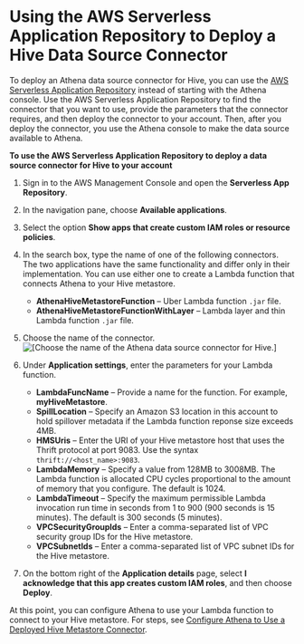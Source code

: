 # Using the AWS Serverless Application Repository to Deploy a Hive Data Source Connector<a name="connect-data-source-sar-hive"></a>

To deploy an Athena data source connector for Hive, you can use the [AWS Serverless Application Repository](https://aws.amazon.com/serverless/serverlessrepo/) instead of starting with the Athena console\. Use the AWS Serverless Application Repository to find the connector that you want to use, provide the parameters that the connector requires, and then deploy the connector to your account\. Then, after you deploy the connector, you use the Athena console to make the data source available to Athena\.

**To use the AWS Serverless Application Repository to deploy a data source connector for Hive to your account**

1. Sign in to the AWS Management Console and open the **Serverless App Repository**\.

1. In the navigation pane, choose **Available applications**\.

1. Select the option **Show apps that create custom IAM roles or resource policies**\.

1. In the search box, type the name of one of the following connectors\. The two applications have the same functionality and differ only in their implementation\. You can use either one to create a Lambda function that connects Athena to your Hive metastore\.
   + **AthenaHiveMetastoreFunction** – Uber Lambda function `.jar` file\.
   + **AthenaHiveMetastoreFunctionWithLayer** – Lambda layer and thin Lambda function `.jar` file\.

1. Choose the name of the connector\.   
![\[Choose the name of the Athena data source connector for Hive.\]](http://docs.aws.amazon.com/athena/latest/ug/images/connect-data-source-sar-hive-1.png)

1. Under **Application settings**, enter the parameters for your Lambda function\.
   + **LambdaFuncName** – Provide a name for the function\. For example, **myHiveMetastore**\.
   + **SpillLocation** – Specify an Amazon S3 location in this account to hold spillover metadata if the Lambda function reponse size exceeds 4MB\.
   + **HMSUris** – Enter the URI of your Hive metastore host that uses the Thrift protocol at port 9083\. Use the syntax `thrift://<host_name>:9083`\.
   + **LambdaMemory** – Specify a value from 128MB to 3008MB\. The Lambda function is allocated CPU cycles proportional to the amount of memory that you configure\. The default is 1024\.
   + **LambdaTimeout** – Specify the maximum permissible Lambda invocation run time in seconds from 1 to 900 \(900 seconds is 15 minutes\)\. The default is 300 seconds \(5 minutes\)\.
   + **VPCSecurityGroupIds** – Enter a comma\-separated list of VPC security group IDs for the Hive metastore\.
   + **VPCSubnetIds** – Enter a comma\-separated list of VPC subnet IDs for the Hive metastore\.

1. On the bottom right of the **Application details** page, select **I acknowledge that this app creates custom IAM roles**, and then choose **Deploy**\.

At this point, you can configure Athena to use your Lambda function to connect to your Hive metastore\. For steps, see [Configure Athena to Use a Deployed Hive Metastore Connector](connect-data-source-hive-existing-lambda.md)\.